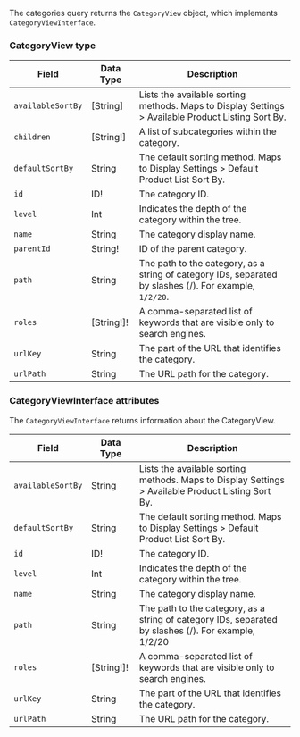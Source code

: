 The categories query returns the `CategoryView` object, which implements `CategoryViewInterface`.

### CategoryView type

Field | Data Type | Description
--- | --- | ---
`availableSortBy` | [String] | Lists the available sorting methods. Maps to Display Settings > Available Product Listing Sort By.
`children` | [String!] | A list of subcategories within the category.
`defaultSortBy` | String | The default sorting method. Maps to Display Settings > Default Product List Sort By.
`id` | ID! | The category ID.
`level` | Int | Indicates the depth of the category within the tree.
`name` | String | The category display name.
`parentId` | String! | ID of the parent category.
`path` | String | The path to the category, as a string of category IDs, separated by slashes (/). For example, `1/2/20`.
`roles` | [String!]! | A comma-separated list of keywords that are visible only to search engines.
`urlKey` | String | The part of the URL that identifies the category.
`urlPath` | String | The URL path for the category.

### CategoryViewInterface attributes

The `CategoryViewInterface`  returns information about the CategoryView.

Field | Data Type | Description
--- | --- | ---
`availableSortBy` | String | Lists the available sorting methods. Maps to Display Settings > Available Product Listing Sort By.
`defaultSortBy` | String | The default sorting method. Maps to Display Settings > Default Product List Sort By.
`id` | ID! | The category ID.
`level` | Int | Indicates the depth of the category within the tree.
`name` | String | The category display name.
`path` | String | The path to the category, as a string of category IDs, separated by slashes (/). For example, 1/2/20
`roles` | [String!]! | A comma-separated list of keywords that are visible only to search engines.
`urlKey` | String | The part of the URL that identifies the category.
`urlPath` | String | The URL path for the category.
